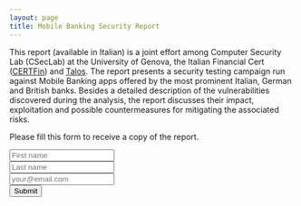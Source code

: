 ```yaml
---
layout: page
title: Mobile Banking Security Report
---
```


This report (available in Italian) is a joint effort among Computer Security Lab (CSecLab) at the University of Genova, the Italian Financial Cert ([CERTFin](https://www.certfin.it/)) and [Talos](https://www.talos-sec.com/).
The report presents a security testing campaign run against Mobile Banking apps offered by the most prominent Italian, German and British banks.
Besides a detailed description of the vulnerabilities discovered during the analysis, the report discusses their impact, exploitation and possible countermeasures for mitigating the associated risks.

Please fill this form to receive a copy of the report.

<form style="margin: 0 auto;" action="https://cseclab-mailing-list.herokuapp.com/" method="POST">
    <input type="text" name="first_name" placeholder="First name" required><br/>
    <input type="text" name="last_name" placeholder="Last name" required><br/>
    <input type="email" name="email" placeholder="your@email.com" required><br/>
    <button type="submit">Submit</button>
</form>
